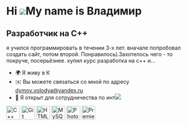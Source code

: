 Hi ![](https://user-images.githubusercontent.com/18350557/176309783-0785949b-9127-417c-8b55-ab5a4333674e.gif)My name is Владимир
================================================================================================================================

Разработчик на С++
------------------

я учился программировать в течении 3-х лет. вначале попробовал создать сайт, потом второй. Понравилось).Захотелось чего - то покруче, посерьёзнее. купил курс разработка на с++ и...

*   🌍 Я живу в К
*   ✉️ Вы можете связаться со мной по адресу [dymov.volodya@yandex.ru](mailto:dymov.volodya@yandex.ru)
*   🤝 Я открыт для сотрудничества по инт<a href="https://www.github.com/VovaDym" target="_blank" rel="noreferrer"><img
                  src="https://img.shields.io/github/followers/VovaDym?logo=github&style=for-the-badge&color=22c55e&labelColor=1c1917" /></a>
<p align="left">
<a href="https://docs.microsoft.com/en-us/cpp/?view=msvc-170" target="_blank" rel="noreferrer"><img src="https://raw.githubusercontent.com/danielcranney/readme-generator/main/public/icons/skills/cplusplus-colored.svg" width="36" height="36" alt="C++" /></a>
<a href="https://git-scm.com/" target="_blank" rel="noreferrer"><img src="https://raw.githubusercontent.com/danielcranney/readme-generator/main/public/icons/skills/git-colored.svg" width="36" height="36" alt="Git" /></a>
<a href="https://developer.mozilla.org/en-US/docs/Glossary/HTML5" target="_blank" rel="noreferrer"><img src="https://raw.githubusercontent.com/danielcranney/readme-generator/main/public/icons/skills/html5-colored.svg" width="36" height="36" alt="HTML5" /></a>
<a href="https://www.mysql.com/" target="_blank" rel="noreferrer"><img src="https://raw.githubusercontent.com/danielcranney/readme-generator/main/public/icons/skills/mysql-colored.svg" width="36" height="36" alt="MySQL" /></a>
<a href="https://www.adobe.com/uk/products/photoshop.html" target="_blank" rel="noreferrer"><img src="https://raw.githubusercontent.com/danielcranney/readme-generator/main/public/icons/skills/photoshop-colored.svg" width="36" height="36" alt="Photoshop" /></a>
<a href="https://www.adobe.com/uk/products/premiere.html" target="_blank" rel="noreferrer"><img src="https://raw.githubusercontent.com/danielcranney/readme-generator/main/public/icons/skills/premierepro-colored.svg" width="36" height="36" alt="Premiere Pro" /></a>
</p>
                    
                  

